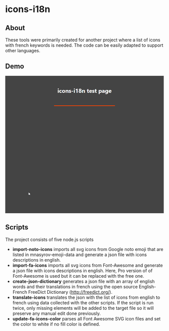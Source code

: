 # icons-i18n

## About

These tools were primarily created for another project where a list of icons with french keywords is needed. The code can be easily adapted to support other languages.

## Demo

![alt text](https://raw.githubusercontent.com/bn4z/icons-i18n/master/demo.gif)

## Scripts

The project consists of five node.js scripts

- **import-noto-icons** imports all svg icons from Google noto emoji that are listed in mnasyrov-emoji-data and generate a json file with icons descriptions in english.
- **import-fa-icons** imports all svg icons from Font-Awesome and generate a json file with icons descriptions in english. Here, Pro version of of Font-Awesome is used but it can be replaced with the free one.
- **create-json-dictionary** generates a json file with an array of english words and their translations in french using the open source English-French FreeDict Dictionary (http://freedict.org/).
- **translate-icons** translates the json with the list of icons from english to french using data collected with the other scripts. If the script is run twice, only missing elements will be added to the target file so it will preserve any manual edit done previously.
- **update-fa-icons-color** parses all Font Awesome SVG icon files and set the color to white if no fill color is defined.
